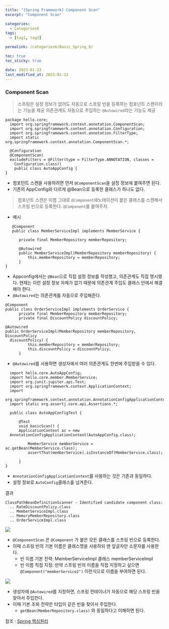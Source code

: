 ```yaml
---
title: "[Spring Framework] Component Scan"
excerpt: "Component Scan"

categories:
  - Categories6
tags:
  - [tag1, tag2]

permalink: /categories6/Basic_Spring_8/

toc: true
toc_sticky: true

date: 2023-01-23
last_modified_at: 2023-01-23
---
```


### Component Scan 

> 스프링은 설정 정보가 없어도 자동으로 스프링 빈을 등록하는 컴포넌트 스캔이라는 기능을 제공
의존관계도 자동으로 주입하는 `@Autowired`라는 기능도 제공

```
package hello.core;
  import org.springframework.context.annotation.ComponentScan;
  import org.springframework.context.annotation.Configuration;
  import org.springframework.context.annotation.FilterType;
  import static org.springframework.context.annotation.ComponentScan.*;
  
  @Configuration
  @ComponentScan(
  excludeFilters = @Filter(type = FilterType.ANNOTATION, classes =
    Configuration.class))
    public class AutoAppConfig {
}
```
- 컴포턴트 스캔을 사용하려면 먼저 `@ComponentScan`을 설정 정보에 붙여주면 된다.
- 기존의 AppConfig와 다르게 @Bean으로 등록한 클래스가 하나도 없다.

> 컴포넌트 스캔은 이름 그대로 `@Component`애노테이션이 붙은 클래스를 스캔해서 스프링 빈으로 등록한다. `@Component`를 붙여주자.

- 예시

```
   @Component
   public class MemberServiceImpl implements MemberService {
      
      private final MemberRepository memberRepository;
      
      @Autowired
      public MemberServiceImpl(MemberRepository memberRepository) {
          this.memberRepository = memberRepository;
      }
}
```

- Appconfig에서는 `@Bean`으로 직접 설정 정보를 작성했고, 의존관계도 직접 명시했다. 현재는 이런 설정 정보 자체가 없기 때문에 의존관계 주입도 클래스 안에서 해결해야 한다.
- `@Autowired`는 의존관계를 자동으로 주입해준다. 

```
@Component
public class OrderServiceImpl implements OrderService {
      private final MemberRepository memberRepository;
      private final DiscountPolicy discountPolicy;

@Autowired
public OrderServiceImpl(MemberRepository memberRepository, DiscountPolicy
  discountPolicy) {
          this.memberRepository = memberRepository;
          this.discountPolicy = discountPolicy;
      }

```
- `@Autowired`를 사용하면 생성자에서 여러 의존관계도 한번에 주입받을 수 있다. 

```
  import hello.core.AutoAppConfig;
  import hello.core.member.MemberService;
  import org.junit.jupiter.api.Test;
  import org.springframework.context.ApplicationContext;
  import
  org.springframework.context.annotation.AnnotationConfigApplicationContext;
  import static org.assertj.core.api.Assertions.*;
  
  public class AutoAppConfigTest {
      
      @Test
      void basicScan() {
      ApplicationContext ac = new
  AnnotationConfigApplicationContext(AutoAppConfig.class);
          
          MemberService memberService = ac.getBean(MemberService.class);
          assertThat(memberService).isInstanceOf(MemberService.class);
      
      }
}

```
- `AnnotationConfigApplicationContext`를 사용하는 것은 기존과 동일하다.
- 설정 정보로 `AutoConfig`클래스를 넘겨준다.

결과 
```
ClassPathBeanDefinitionScanner - Identified candidate component class:
  .. RateDiscountPolicy.class
  .. MemberServiceImpl.class
  .. MemoryMemberRepository.class
  .. OrderServiceImpl.class
```

![](https://velog.velcdn.com/images/tlsgn8483/post/25e9fbc6-1aaf-4b82-807a-2b72dc9d3b68/image.png)


- `@ComponentScan` 은 `@Component` 가 붙은 모든 클래스를 스프링 빈으로 등록한다. 
- 이때 스프링 빈의 기본 이름은 클래스명을 사용하되 맨 앞글자만 소문자를 사용한다. 
  - 빈 이름 기본 전략: MemberServiceImpl 클래스 memberServiceImpl
  - 빈 이름 직접 지정: 만약 스프링 빈의 이름을 직접 지정하고 싶으면    `@Component("memberService2")` 이런식으로 이름을 부여하면 된다.

![](https://velog.velcdn.com/images/tlsgn8483/post/8046bb71-cdd4-451e-b8ca-d79caf52c3c9/image.png)

- 생성자에 `@Autowired`를 지정하면, 스프링 컨테이너가 자동으로 해당 스프링 빈을 찾아서 주입한다. 
- 이때 기본 조회 전략은 타입이 같은 빈을 찾아서 주입한다.
  - `getBean(MemberRepository.class)` 와 동일하다고 이해하면 된다.

참조 : [Spring 핵심원리](https://www.inflearn.com/course/%EC%8A%A4%ED%94%84%EB%A7%81-%ED%95%B5%EC%8B%AC-%EC%9B%90%EB%A6%AC-%EA%B8%B0%EB%B3%B8%ED%8E%B8)
